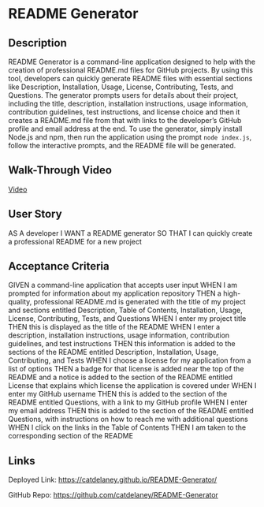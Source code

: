 # README Generator

## Description
README Generator is a command-line application designed to help with the creation of professional README.md files for GitHub projects. By using this tool, developers can quickly generate README files with essential sections like Description, Installation, Usage, License, Contributing, Tests, and Questions. The generator prompts users for details about their project, including the title, description, installation instructions, usage information, contribution guidelines, test instructions, and license choice and then it creates a README.md file from that with links to the developer’s GitHub profile and email address at the end. To use the generator, simply install Node.js and npm, then run the application using the prompt `node index.js`, follow the interactive prompts, and the README file will be generated.

## Walk-Through Video
[Video](https://www.loom.com/share/b2ccbbe1b6ed43f496e0812bb715c86b?sid=ddefe591-2b77-4a7d-b9ed-ae0ad4c0ffaf)

## User Story
AS A developer
I WANT a README generator
SO THAT I can quickly create a professional README for a new project

## Acceptance Criteria
GIVEN a command-line application that accepts user input
WHEN I am prompted for information about my application repository
THEN a high-quality, professional README.md is generated with the title of my project and sections entitled Description, Table of Contents, Installation, Usage, License, Contributing, Tests, and Questions
WHEN I enter my project title
THEN this is displayed as the title of the README
WHEN I enter a description, installation instructions, usage information, contribution guidelines, and test instructions
THEN this information is added to the sections of the README entitled Description, Installation, Usage, Contributing, and Tests
WHEN I choose a license for my application from a list of options
THEN a badge for that license is added near the top of the README and a notice is added to the section of the README entitled License that explains which license the application is covered under
WHEN I enter my GitHub username
THEN this is added to the section of the README entitled Questions, with a link to my GitHub profile
WHEN I enter my email address
THEN this is added to the section of the README entitled Questions, with instructions on how to reach me with additional questions
WHEN I click on the links in the Table of Contents
THEN I am taken to the corresponding section of the README

## Links
Deployed Link: https://catdelaney.github.io/README-Generator/

GitHub Repo: https://github.com/catdelaney/README-Generator